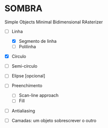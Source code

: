 # SOMBRA
Simple Objects Minimal Bidimensional RAsterizer

- [ ] Linha 

    - [x] Segmento de linha
    - [ ] Polilinha
- [x] Círculo 
- [ ] Semi-círculo
- [ ] Elipse [opcional]
- [ ] Preenchimento
    - [ ] Scan-line approach
    - [ ] Fill
- [ ] Antialiasing
- [ ] Camadas: um objeto sobrescrever o outro